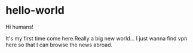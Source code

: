# hello-world

Hi humans!

It's my first time come here.Really a big new world...
I just wanna find vpn here so that I can browse the news abroad.
